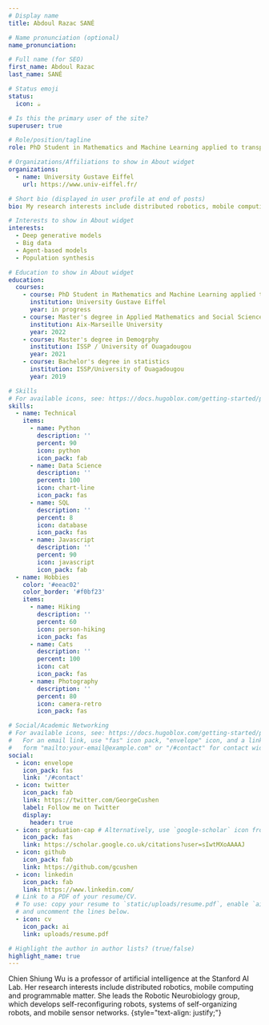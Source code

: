 ```yaml
---
# Display name
title: Abdoul Razac SANÉ

# Name pronunciation (optional)
name_pronunciation: 

# Full name (for SEO)
first_name: Abdoul Razac
last_name: SANÉ 

# Status emoji
status:
  icon: ☕️

# Is this the primary user of the site?
superuser: true

# Role/position/tagline
role: PhD Student in Mathematics and Machine Learning applied to transport network 

# Organizations/Affiliations to show in About widget
organizations:
  - name: University Gustave Eiffel
    url: https://www.univ-eiffel.fr/

# Short bio (displayed in user profile at end of posts)
bio: My research interests include distributed robotics, mobile computing and programmable matter.

# Interests to show in About widget
interests:
  - Deep generative models
  - Big data
  - Agent-based models
  - Population synthesis

# Education to show in About widget
education:
  courses:
    - course: PhD Student in Mathematics and Machine Learning applied to transport network 
      institution: University Gustave Eiffel
      year: in progress
    - course: Master's degree in Applied Mathematics and Social Sciences Populations analysis
      institution: Aix-Marseille University
      year: 2022
    - course: Master's degree in Demogrphy
      institution: ISSP / University of Ouagadougou
      year: 2021
    - course: Bachelor's degree in statistics
      institution: ISSP/University of Ouagadougou
      year: 2019

# Skills
# For available icons, see: https://docs.hugoblox.com/getting-started/page-builder/#icons
skills:
  - name: Technical
    items:
      - name: Python
        description: ''
        percent: 90
        icon: python
        icon_pack: fab
      - name: Data Science
        description: ''
        percent: 100
        icon: chart-line
        icon_pack: fas
      - name: SQL
        description: ''
        percent: 8
        icon: database
        icon_pack: fas
      - name: Javascript
        description: ''
        percent: 90
        icon: javascript
        icon_pack: fab
  - name: Hobbies
    color: '#eeac02'
    color_border: '#f0bf23'
    items:
      - name: Hiking
        description: ''
        percent: 60
        icon: person-hiking
        icon_pack: fas
      - name: Cats
        description: ''
        percent: 100
        icon: cat
        icon_pack: fas
      - name: Photography
        description: ''
        percent: 80
        icon: camera-retro
        icon_pack: fas

# Social/Academic Networking
# For available icons, see: https://docs.hugoblox.com/getting-started/page-builder/#icons
#   For an email link, use "fas" icon pack, "envelope" icon, and a link in the
#   form "mailto:your-email@example.com" or "/#contact" for contact widget.
social:
  - icon: envelope
    icon_pack: fas
    link: '/#contact'
  - icon: twitter
    icon_pack: fab
    link: https://twitter.com/GeorgeCushen
    label: Follow me on Twitter
    display:
      header: true
  - icon: graduation-cap # Alternatively, use `google-scholar` icon from `ai` icon pack
    icon_pack: fas
    link: https://scholar.google.co.uk/citations?user=sIwtMXoAAAAJ
  - icon: github
    icon_pack: fab
    link: https://github.com/gcushen
  - icon: linkedin
    icon_pack: fab
    link: https://www.linkedin.com/
  # Link to a PDF of your resume/CV.
  # To use: copy your resume to `static/uploads/resume.pdf`, enable `ai` icons in `params.yaml`,
  # and uncomment the lines below.
  - icon: cv
    icon_pack: ai
    link: uploads/resume.pdf

# Highlight the author in author lists? (true/false)
highlight_name: true
---
```


Chien Shiung Wu is a professor of artificial intelligence at the Stanford AI Lab. Her research interests include distributed robotics, mobile computing and programmable matter. She leads the Robotic Neurobiology group, which develops self-reconfiguring robots, systems of self-organizing robots, and mobile sensor networks.
{style="text-align: justify;"}
